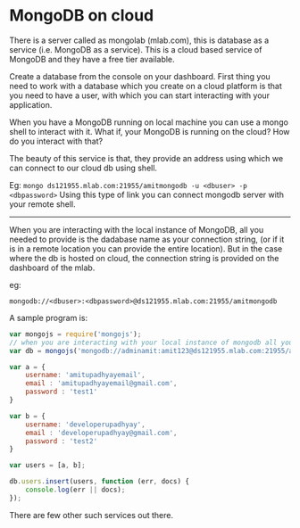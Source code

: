 # MongoDB on cloud

There is a server called as mongolab (mlab.com), this is database as a service (i.e. MongoDB as a service). This is a cloud based service of MongoDB and they have a free tier available.

Create a database from the console on your dashboard.
First thing you need to work with a database which you create on a cloud platform is that you need to have a user, with which you can start interacting with your application.

When you have a MongoDB running on local machine you can use a mongo shell to interact with it. What if, your MongoDB is running on the cloud? How do you interact with that?

The beauty of this service is that, they provide an address using which we can connect to our cloud db using shell.

Eg:
`
mongo ds121955.mlab.com:21955/amitmongodb -u <dbuser> -p <dbpassword>
`
Using this type of link you can connect mongodb server with your remote shell.

-------------------

When you are interacting with the local instance of MongoDB, all you needed to provide is the dadabase name as your connection string, (or if it is in a remote location you can provide the entire location). But in the case where the db is hosted on cloud, the connection string is provided on the dashboard of the mlab.

eg:

`
mongodb://<dbuser>:<dbpassword>@ds121955.mlab.com:21955/amitmongodb
`

A sample program is:

```js
var mongojs = require('mongojs');
// when you are interacting with your local instance of mongodb all you needed is to provide is the database, (or entire address if it's on a remote location). You need to copy the connection string from the mlab account.
var db = mongojs('mongodb://adminamit:amit123@ds121955.mlab.com:21955/amitmongodb', ['users']);

var a = {
    username: 'amitupadhyayemail',
    email : 'amitupadhyayemail@gmail.com',
    password : 'test1'
}

var b = {
    username: 'developerupadhyay',
    email : 'developerupadhyay@gmail.com',
    password : 'test2'
}

var users = [a, b];

db.users.insert(users, function (err, docs) {
    console.log(err || docs);
});
```

There are few other such services out there.
